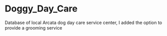 # Doggy_Day_Care
Database of local Arcata dog day care service center, I added the option to provide a grooming service 
